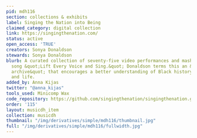 ```yaml
---
pid: mdh116
section: collections & exhibits
label: Singing the Nation into Being
claimed_category: digital collection
link: https://singingthenation.com/
status: active
open_access: 'TRUE'
creators: Sonya Donaldson
stewards: Sonya Donaldson
blurb: A curated collection of seventy-five video performances and mashups of the
  song &quot;Lift Every Voice and Sing.&quot; Donaldson terms this an &quot;ephemeral
  archive&quot; that encourages a better understanding of Black history, culture,
  and life.
added_by: Anna Kijas
twitter: "@anna_kijas"
tools_used: Minicomp Wax
code_repository: https://github.com/singingthenation/singingthenation.github.io
order: '115'
layout: musicdh_item
collection: musicdh
thumbnail: "/img/derivatives/simple/mdh116/thumbnail.jpg"
full: "/img/derivatives/simple/mdh116/fullwidth.jpg"
---
```


